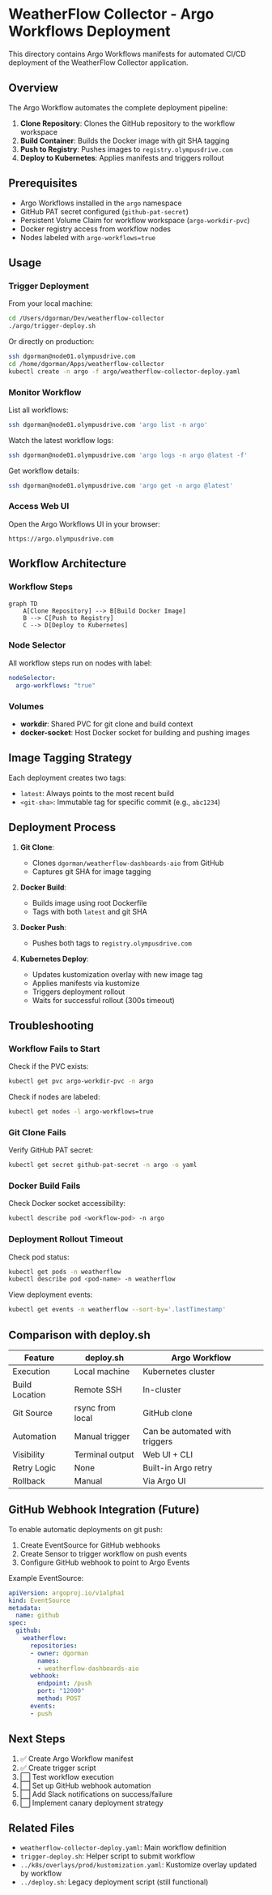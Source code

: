 # WeatherFlow Collector - Argo Workflows Deployment

This directory contains Argo Workflows manifests for automated CI/CD deployment of the WeatherFlow Collector application.

## Overview

The Argo Workflow automates the complete deployment pipeline:
1. **Clone Repository**: Clones the GitHub repository to the workflow workspace
2. **Build Container**: Builds the Docker image with git SHA tagging
3. **Push to Registry**: Pushes images to `registry.olympusdrive.com`
4. **Deploy to Kubernetes**: Applies manifests and triggers rollout

## Prerequisites

- Argo Workflows installed in the `argo` namespace
- GitHub PAT secret configured (`github-pat-secret`)
- Persistent Volume Claim for workflow workspace (`argo-workdir-pvc`)
- Docker registry access from workflow nodes
- Nodes labeled with `argo-workflows=true`

## Usage

### Trigger Deployment

From your local machine:
```bash
cd /Users/dgorman/Dev/weatherflow-collector
./argo/trigger-deploy.sh
```

Or directly on production:
```bash
ssh dgorman@node01.olympusdrive.com
cd /home/dgorman/Apps/weatherflow-collector
kubectl create -n argo -f argo/weatherflow-collector-deploy.yaml
```

### Monitor Workflow

List all workflows:
```bash
ssh dgorman@node01.olympusdrive.com 'argo list -n argo'
```

Watch the latest workflow logs:
```bash
ssh dgorman@node01.olympusdrive.com 'argo logs -n argo @latest -f'
```

Get workflow details:
```bash
ssh dgorman@node01.olympusdrive.com 'argo get -n argo @latest'
```

### Access Web UI

Open the Argo Workflows UI in your browser:
```
https://argo.olympusdrive.com
```

## Workflow Architecture

### Workflow Steps

```mermaid
graph TD
    A[Clone Repository] --> B[Build Docker Image]
    B --> C[Push to Registry]
    C --> D[Deploy to Kubernetes]
```

### Node Selector

All workflow steps run on nodes with label:
```yaml
nodeSelector:
  argo-workflows: "true"
```

### Volumes

- **workdir**: Shared PVC for git clone and build context
- **docker-socket**: Host Docker socket for building and pushing images

## Image Tagging Strategy

Each deployment creates two tags:
- `latest`: Always points to the most recent build
- `<git-sha>`: Immutable tag for specific commit (e.g., `abc1234`)

## Deployment Process

1. **Git Clone**: 
   - Clones `dgorman/weatherflow-dashboards-aio` from GitHub
   - Captures git SHA for image tagging

2. **Docker Build**:
   - Builds image using root Dockerfile
   - Tags with both `latest` and git SHA

3. **Docker Push**:
   - Pushes both tags to `registry.olympusdrive.com`

4. **Kubernetes Deploy**:
   - Updates kustomization overlay with new image tag
   - Applies manifests via kustomize
   - Triggers deployment rollout
   - Waits for successful rollout (300s timeout)

## Troubleshooting

### Workflow Fails to Start

Check if the PVC exists:
```bash
kubectl get pvc argo-workdir-pvc -n argo
```

Check if nodes are labeled:
```bash
kubectl get nodes -l argo-workflows=true
```

### Git Clone Fails

Verify GitHub PAT secret:
```bash
kubectl get secret github-pat-secret -n argo -o yaml
```

### Docker Build Fails

Check Docker socket accessibility:
```bash
kubectl describe pod <workflow-pod> -n argo
```

### Deployment Rollout Timeout

Check pod status:
```bash
kubectl get pods -n weatherflow
kubectl describe pod <pod-name> -n weatherflow
```

View deployment events:
```bash
kubectl get events -n weatherflow --sort-by='.lastTimestamp'
```

## Comparison with deploy.sh

| Feature | deploy.sh | Argo Workflow |
|---------|-----------|---------------|
| Execution | Local machine | Kubernetes cluster |
| Build Location | Remote SSH | In-cluster |
| Git Source | rsync from local | GitHub clone |
| Automation | Manual trigger | Can be automated with triggers |
| Visibility | Terminal output | Web UI + CLI |
| Retry Logic | None | Built-in Argo retry |
| Rollback | Manual | Via Argo UI |

## GitHub Webhook Integration (Future)

To enable automatic deployments on git push:

1. Create EventSource for GitHub webhooks
2. Create Sensor to trigger workflow on push events
3. Configure GitHub webhook to point to Argo Events

Example EventSource:
```yaml
apiVersion: argoproj.io/v1alpha1
kind: EventSource
metadata:
  name: github
spec:
  github:
    weatherflow:
      repositories:
      - owner: dgorman
        names:
        - weatherflow-dashboards-aio
      webhook:
        endpoint: /push
        port: "12000"
        method: POST
      events:
      - push
```

## Next Steps

1. ✅ Create Argo Workflow manifest
2. ✅ Create trigger script
3. ⬜ Test workflow execution
4. ⬜ Set up GitHub webhook automation
5. ⬜ Add Slack notifications on success/failure
6. ⬜ Implement canary deployment strategy

## Related Files

- `weatherflow-collector-deploy.yaml`: Main workflow definition
- `trigger-deploy.sh`: Helper script to submit workflow
- `../k8s/overlays/prod/kustomization.yaml`: Kustomize overlay updated by workflow
- `../deploy.sh`: Legacy deployment script (still functional)
